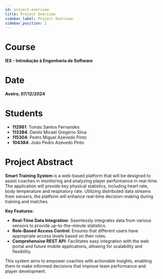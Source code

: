 ```yaml
---
id: project-overview
title: Project Overview
sidebar_label: Project Overview
sidebar_position: 1
---
```


# Course

**IES - Introdução à Engenharia de Software**

# Date

**Aveiro, 07/12/2024**

# Students

- **112981**: Tomás Santos Fernandes
- **113384**: Danilo Micael Gregório Silva
- **115304**: Pedro Miguel Azevedo Pinto
- **104384**: João Pedro Azevedo Pinto

# Project Abstract

**Smart Training System** is a web-based platform that will be designed to assist coaches in monitoring and analyzing player performance in real-time. The application will provide key physical statistics, including heart rate, body temperature and respiratory rate. Utilizing distributed data streams from sensors, the platform will enhance real-time decision-making during training and matches.

**Key Features:**

- **Real-Time Data Integration**: Seamlessly integrates data from various sensors to provide up-to-the-minute statistics.
- **Role-Based Access Control**: Ensures that different users have appropriate access levels based on their roles.
- **Comprehensive REST API**: Facilitates easy integration with the web portal and future mobile applications, allowing for scalability and flexibility.

This system aims to empower coaches with actionable insights, enabling them to make informed decisions that improve team performance and player development.